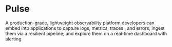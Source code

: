 # Pulse
A production-grade, lightweight observability platform developers can embed into applications to capture  logs, metrics, traces , and errors; ingest them via a resilient pipeline; and explore them on a  real‑time dashboard with alerting

